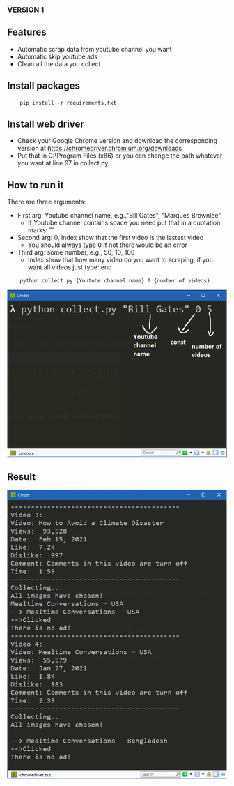 ### VERSION 1
## Features
- Automatic scrap data from youtube channel you want
- Automatic skip youtube ads
- Clean all the data you collect
## Install packages
```
    pip install -r requirements.txt
```
## Install web driver
- Check your Google Chrome version and download the corresponding version at https://chromedriver.chromium.org/downloads
- Put that in C:\Program Files (x86) or you can change the path whatever you want at line 97 in collect.py

## How to run it
There are three arguments:

- First arg: Youtube channel name, e.g.,"Bill Gates", "Marques Brownlee"
    - If Youtube channel contains space you need put that in a quotation marks: ""
- Second arg: 0, index show that the first video is the lastest video
    - You should always type 0 if not there would be an error
- Third arg: some number, e.g., 50, 10, 100
    - Index show that how many video do you want to scraping, if you want all videos just type: end

```
    python collect.py {Youtube channel name} 0 {number of videos} 
```

![Alt text](./images/howtouse.png?raw=true "How to use")

## Result
![Alt text](./images/2.png?raw=true "Result")

